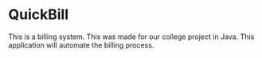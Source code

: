 # QuickBill
This is a billing system.
This was made for our college project in Java.
This application will automate the billing process.
